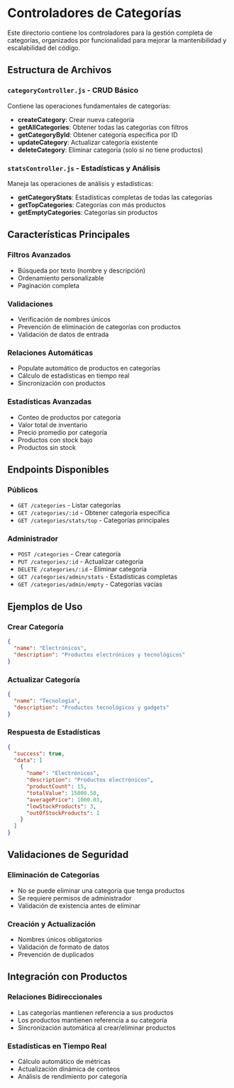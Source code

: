 # Controladores de Categorías

Este directorio contiene los controladores para la gestión completa de categorías, organizados por funcionalidad para mejorar la mantenibilidad y escalabilidad del código.

## Estructura de Archivos

### `categoryController.js` - CRUD Básico
Contiene las operaciones fundamentales de categorías:

- **createCategory**: Crear nueva categoría
- **getAllCategories**: Obtener todas las categorías con filtros
- **getCategoryById**: Obtener categoría específica por ID
- **updateCategory**: Actualizar categoría existente
- **deleteCategory**: Eliminar categoría (solo si no tiene productos)

### `statsController.js` - Estadísticas y Análisis
Maneja las operaciones de análisis y estadísticas:

- **getCategoryStats**: Estadísticas completas de todas las categorías
- **getTopCategories**: Categorías con más productos
- **getEmptyCategories**: Categorías sin productos

## Características Principales

### Filtros Avanzados
- Búsqueda por texto (nombre y descripción)
- Ordenamiento personalizable
- Paginación completa

### Validaciones
- Verificación de nombres únicos
- Prevención de eliminación de categorías con productos
- Validación de datos de entrada

### Relaciones Automáticas
- Populate automático de productos en categorías
- Cálculo de estadísticas en tiempo real
- Sincronización con productos

### Estadísticas Avanzadas
- Conteo de productos por categoría
- Valor total de inventario
- Precio promedio por categoría
- Productos con stock bajo
- Productos sin stock

## Endpoints Disponibles

### Públicos
- `GET /categories` - Listar categorías
- `GET /categories/:id` - Obtener categoría específica
- `GET /categories/stats/top` - Categorías principales

### Administrador
- `POST /categories` - Crear categoría
- `PUT /categories/:id` - Actualizar categoría
- `DELETE /categories/:id` - Eliminar categoría
- `GET /categories/admin/stats` - Estadísticas completas
- `GET /categories/admin/empty` - Categorías vacías

## Ejemplos de Uso

### Crear Categoría
```json
{
  "name": "Electrónicos",
  "description": "Productos electrónicos y tecnológicos"
}
```

### Actualizar Categoría
```json
{
  "name": "Tecnología",
  "description": "Productos tecnológicos y gadgets"
}
```

### Respuesta de Estadísticas
```json
{
  "success": true,
  "data": [
    {
      "name": "Electrónicos",
      "description": "Productos electrónicos",
      "productCount": 15,
      "totalValue": 15000.50,
      "averagePrice": 1000.03,
      "lowStockProducts": 3,
      "outOfStockProducts": 1
    }
  ]
}
```

## Validaciones de Seguridad

### Eliminación de Categorías
- No se puede eliminar una categoría que tenga productos
- Se requiere permisos de administrador
- Validación de existencia antes de eliminar

### Creación y Actualización
- Nombres únicos obligatorios
- Validación de formato de datos
- Prevención de duplicados

## Integración con Productos

### Relaciones Bidireccionales
- Las categorías mantienen referencia a sus productos
- Los productos mantienen referencia a su categoría
- Sincronización automática al crear/eliminar productos

### Estadísticas en Tiempo Real
- Cálculo automático de métricas
- Actualización dinámica de conteos
- Análisis de rendimiento por categoría 